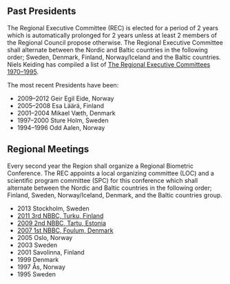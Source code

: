 Past Presidents
---------------

The Regional Executive Committee (REC) is elected for a period of 2 years which is automatically prolonged for 2 years unless at least 2 members of the Regional Council propose otherwise. The Regional Executive Committee shall alternate between the Nordic and Baltic countries in the following order; Sweden, Denmark, Finland, Norway/Iceland and the Baltic countries. Niels Keiding has compiled a list of [The Regional Executive Committees 1970–1995](Nordic%20Region%20history.pdf).

The most recent Presidents have been:

- 2009–2012 Geir Egil Eide, Norway
- 2005–2008 Esa Läärä, Finland
- 2001–2004 Mikael Væth, Denmark
- 1997–2000 Sture Holm, Sweden
- 1994–1996 Odd Aalen, Norway


Regional Meetings
-----------------

Every second year the Region shall organize a Regional Biometric Conference. The REC appoints a local organizing committee (LOC) and a scientific program committee (SPC) for this conference which shall alternate between the Nordic and Baltic countries in the following order; Finland, Sweden, Norway/Iceland, Denmark, and the Baltic countries group.

- 2013 Stockholm, Sweden
- [2011 3rd NBBC, Turku, Finland](http://www.nbbc11.utu.fi/)
- [2009 2nd NBBC, Tartu, Estonia](http://www.ms.ut.ee/NBBC09/)
- [2007 1st NBBC, Foulum, Denmark](http://www.nbbc07.agrsci.org/)
- 2005 Oslo, Norway
- 2003 Sweden
- 2001 Savolinna, Finland
- 1999 Denmark
- 1997 Ås, Norway
- 1995 Sweden
 